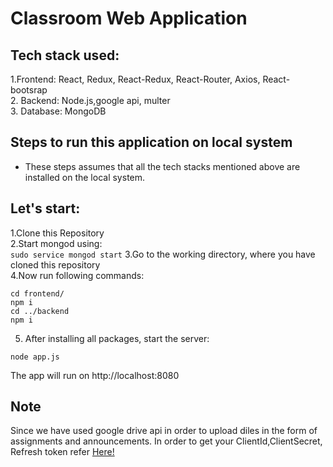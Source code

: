 # Classroom Web Application

## Tech stack used:
1.Frontend: React, Redux, React-Redux, React-Router, Axios, React-bootsrap
<br/>
2. Backend: Node.js,google api, multer
<br/>
3. Database: MongoDB

## Steps to run this application on local system
* These steps assumes that all the tech stacks mentioned above are installed on the local system.
## Let's start:
1.Clone this Repository<br>
2.Start mongod using:<br>
``` sudo service mongod start ```
3.Go to the working directory, where you have cloned this repository<br>
4.Now run following commands:<br>
```
cd frontend/
npm i
cd ../backend
npm i
```
5. After installing all packages, start the server:<br>
```
node app.js
```

 The app will run on http://localhost:8080
 <br>
## Note
Since we have used google drive api in order to upload diles in the form of assignments and announcements. In order to get your ClientId,ClientSecret, Refresh token refer [Here!](https://console.cloud.google.com)
 







